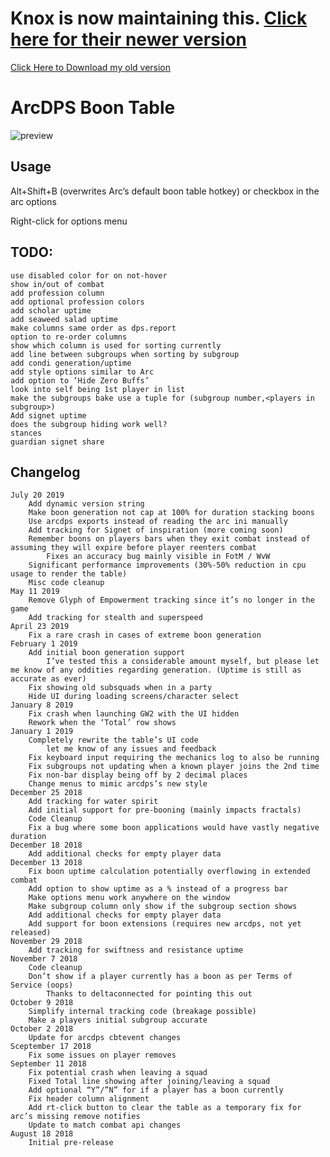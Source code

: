 # Knox is now maintaining this. [Click here for their newer version](https://github.com/knoxfighter/GW2-ArcDPS-Boon-Table/)

[Click Here to Download my old version](/../../releases)

# ArcDPS Boon Table

![preview](https://i.imgur.com/K10miQG.png)

## Usage

Alt+Shift+B (overwrites Arc’s default boon table hotkey) or checkbox in the arc options

Right-click for options menu

## TODO:

    use disabled color for on not-hover
    show in/out of combat
    add profession column
    add optional profession colors
    add scholar uptime
    add seaweed salad uptime
    make columns same order as dps.report
    option to re-order columns
    show which column is used for sorting currently
    add line between subgroups when sorting by subgroup
    add condi generation/uptime
    add style options similar to Arc
    add option to ‘Hide Zero Buffs’
    look into self being 1st player in list
    make the subgroups bake use a tuple for (subgroup number,<players in subgroup>)
    Add signet uptime
    does the subgroup hiding work well?
    stances
    guardian signet share

## Changelog

    July 20 2019
        Add dynamic version string
        Make boon generation not cap at 100% for duration stacking boons
        Use arcdps exports instead of reading the arc ini manually
        Add tracking for Signet of inspiration (more coming soon)
        Remember boons on players bars when they exit combat instead of assuming they will expire before player reenters combat
            Fixes an accuracy bug mainly visible in FotM / WvW
        Significant performance improvements (30%-50% reduction in cpu usage to render the table)
        Misc code cleanup
    May 11 2019
        Remove Glyph of Empowerment tracking since it’s no longer in the game
        Add tracking for stealth and superspeed
    April 23 2019
        Fix a rare crash in cases of extreme boon generation
    February 1 2019
        Add initial boon generation support
            I’ve tested this a considerable amount myself, but please let me know of any oddities regarding generation. (Uptime is still as accurate as ever)
        Fix showing old subsquads when in a party
        Hide UI during loading screens/character select
    January 8 2019
        Fix crash when launching GW2 with the UI hidden
        Rework when the ‘Total’ row shows
    January 1 2019
        Completely rewrite the table’s UI code
            let me know of any issues and feedback
        Fix keyboard input requiring the mechanics log to also be running
        Fix subgroups not updating when a known player joins the 2nd time
        Fix non-bar display being off by 2 decimal places
        Change menus to mimic arcdps’s new style
    December 25 2018
        Add tracking for water spirit
        Add initial support for pre-booning (mainly impacts fractals)
        Code Cleanup
        Fix a bug where some boon applications would have vastly negative duration
    December 18 2018
        Add additional checks for empty player data
    December 13 2018
        Fix boon uptime calculation potentially overflowing in extended combat
        Add option to show uptime as a % instead of a progress bar
        Make options menu work anywhere on the window
        Make subgroup column only show if the subgroup section shows
        Add additional checks for empty player data
        Add support for boon extensions (requires new arcdps, not yet released)
    November 29 2018
        Add tracking for swiftness and resistance uptime
    November 7 2018
        Code cleanup
        Don’t show if a player currently has a boon as per Terms of Service (oops)
            Thanks to deltaconnected for pointing this out
    October 9 2018
        Simplify internal tracking code (breakage possible)
        Make a players initial subgroup accurate
    October 2 2018
        Update for arcdps cbtevent changes
    Sceptember 17 2018
        Fix some issues on player removes
    September 11 2018
        Fix potential crash when leaving a squad
        Fixed Total line showing after joining/leaving a squad
        Add optional “Y”/”N” for if a player has a boon currently
        Fix header column alignment
        Add rt-click button to clear the table as a temporary fix for arc’s missing remove notifies
        Update to match combat api changes
    August 18 2018
        Initial pre-release
